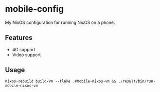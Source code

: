# mobile-config

My NixOS configuration for running NixOS on a phone.

## Features

- 4G support
- Video support

## Usage

```fish
nixos-rebuild build-vm --flake .#mobile-nixos-vm && ./result/bin/run-mobile-nixos-vm
```
